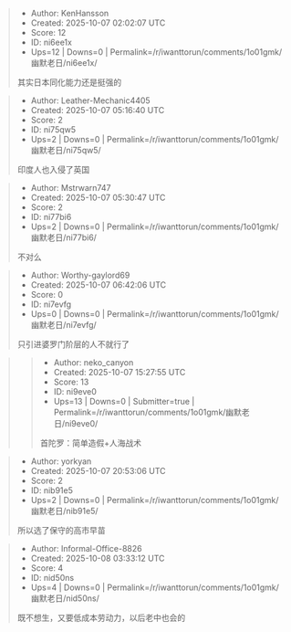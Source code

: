 > - Author: KenHansson
> - Created: 2025-10-07 02:02:07 UTC
> - Score: 12
> - ID: ni6ee1x
> - Ups=12 | Downs=0 | Permalink=/r/iwanttorun/comments/1o01gmk/幽默老日/ni6ee1x/
>
> 其实日本同化能力还是挺强的

> - Author: Leather-Mechanic4405
> - Created: 2025-10-07 05:16:40 UTC
> - Score: 2
> - ID: ni75qw5
> - Ups=2 | Downs=0 | Permalink=/r/iwanttorun/comments/1o01gmk/幽默老日/ni75qw5/
>
> 印度人也入侵了英国

> - Author: Mstrwarn747
> - Created: 2025-10-07 05:30:47 UTC
> - Score: 2
> - ID: ni77bi6
> - Ups=2 | Downs=0 | Permalink=/r/iwanttorun/comments/1o01gmk/幽默老日/ni77bi6/
>
> 不对么

> - Author: Worthy-gaylord69
> - Created: 2025-10-07 06:42:06 UTC
> - Score: 0
> - ID: ni7evfg
> - Ups=0 | Downs=0 | Permalink=/r/iwanttorun/comments/1o01gmk/幽默老日/ni7evfg/
>
> 只引进婆罗门阶层的人不就行了

>> - Author: neko_canyon
>> - Created: 2025-10-07 15:27:55 UTC
>> - Score: 13
>> - ID: ni9eve0
>> - Ups=13 | Downs=0 | Submitter=true | Permalink=/r/iwanttorun/comments/1o01gmk/幽默老日/ni9eve0/
>>
>> 首陀罗：简单造假+人海战术

> - Author: yorkyan
> - Created: 2025-10-07 20:53:06 UTC
> - Score: 2
> - ID: nib91e5
> - Ups=2 | Downs=0 | Permalink=/r/iwanttorun/comments/1o01gmk/幽默老日/nib91e5/
>
> 所以选了保守的高市早苗

> - Author: Informal-Office-8826
> - Created: 2025-10-08 03:33:12 UTC
> - Score: 4
> - ID: nid50ns
> - Ups=4 | Downs=0 | Permalink=/r/iwanttorun/comments/1o01gmk/幽默老日/nid50ns/
>
> 既不想生，又要低成本劳动力，以后老中也会的
